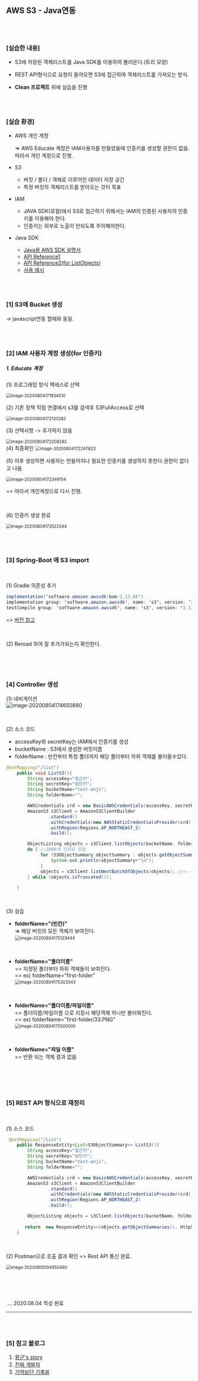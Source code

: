 ## AWS S3 - Java연동

<br><br>

### [실습한 내용]

- S3에 저장된 객체리스트를 Java SDK를 이용하여 불러온다.(트리 모양)

- REST API형식으로 요청이 들어오면 S3에 접근하여 객체리스트를 가져오는 방식.

- **Clean 프로젝트** 위에 실습을 진행

<br>
<br>
  

### [실습 환경]

- AWS 개인 계정

  =>  AWS Educate 계정은 IAM사용자를 만들었을때 인증키를 생성할 권한이 없음. 따라서 개인 계정으로 진행.

- S3

  - 버킷 / 폴더 / 객체로 이루어진 데이터 저장 공간
  - 특정 버킷의 객체리스트를 받아오는 것이 목표

- IAM
  - JAVA SDK(로컬)에서 S3로 접근하기 위해서는 IAM의 인증된 사용자의 인증키를 이용해야 한다.
  - 인증키는 외부로 노출이 안되도록 주의해야한다.

- Java SDK
  - [Java용 AWS SDK  설명서](https://docs.aws.amazon.com/ko_kr/sdk-for-java/?id=docs_gateway)
  - [API Reference1](https://sdk.amazonaws.com/java/api/latest/)
  - [API Reference2(for ListObjects) ](https://docs.aws.amazon.com/AWSJavaSDK/latest/javadoc/com/amazonaws/services/s3/AmazonS3.html#getObject-com.amazonaws.services.s3.model.GetObjectRequest-)
  - [사용 예시](https://docs.aws.amazon.com/ko_kr/sdk-for-java/v2/developer-guide/examples-s3-buckets.html)


<br><br>


### [1] S3에 Bucket 생성

-> javascript연동 할때와 동일.


<br><br>






### [2] IAM 사용자 계정 생성(for 인증키)

##### 1. Educate 계정

(1) 프로그래밍 방식 액세스로 선택

<img src=".\typora-user-images\image-20200804171934010.png" alt="image-20200804171934010" style="zoom:80%;" />

<br>

(2) 기존 정책 직접 연결에서 s3를 검색후 S3FullAccess로 선택

<img src=".\typora-user-images\image-20200804172130282.png" alt="image-20200804172130282" style="zoom:80%;" />

<br>

(3) 선택사항 -> 추가하지 않음

<img src=".\typora-user-images\image-20200804172208282.png" alt="image-20200804172208282" style="zoom:80%;" />


<br>
(4) 최종확인

<img src=".\typora-user-images\image-20200804172247623.png" alt="image-20200804172247623" style="zoom:80%;" />

<br>

(5) 이후 생성하면 사용자는 만들어지나 필요한 인증키를 생성하지 못한다.권한이 없다고 나옴.

<img src=".\typora-user-images\image-20200804172349154.png" alt="image-20200804172349154" style="zoom:80%;" />


=> 따라서 개인계정으로 다시 진행.

<br>

(6) 인증키 생성 완료

<img src=".\typora-user-images\image-20200804173522544.png" alt="image-20200804173522544" style="zoom:80%;" />



<br><br>





### [3] Spring-Boot 에 S3 import

<br>

(1) Gradle 의존성 추가

```java
implementation('software.amazon.awssdk:bom:2.13.66')
implementation group: 'software.amazon.awssdk', name: 's3', version: '2.13.66'
testCompile group: 'software.amazon.awssdk', name: 's3', version: '2.13.66'
```

=> [버전 참고](https://mvnrepository.com/artifact/software.amazon.awssdk/s3)

<br>

(2) Reroad 하여 잘 추가가되는지 확인한다.

<br><br><br>

### [4] Controller 생성

(1) 네비게이션 <br>
<img src=".\typora-user-images\image-20200804174650880.png" alt="image-20200804174650880"  />

<br>

(2) 소스 코드

- accessKey와 secretKey는 IAM에서 인증키를 생성
- bucketName : S3에서 생성한 버킷이름
- folderName : 빈칸부터 특정 폴더까지 해당 폴더부터 하위 객체를 불러올수있다. 

```java
@GetMapping("/list")
    public void ListS3(){
        String accessKey="접근키";
        String secretKey="보안키";
        String bucketName="test-anji";
        String folderName="";

        AWSCredentials crd = new BasicAWSCredentials(accessKey, secretKey);
        AmazonS3 s3Client = AmazonS3ClientBuilder
                .standard()
                .withCredentials(new AWSStaticCredentialsProvider(crd))
                .withRegion(Regions.AP_NORTHEAST_2)
                .build();

        ObjectListing objects = s3Client.listObjects(bucketName, folderName);
        do { //1000개 단위로 읽음
             for (S3ObjectSummary objectSummary : objects.getObjectSummaries()) {
                 System.out.println(objectSummary+"\n");
             }
             objects = s3Client.listNextBatchOfObjects(objects); //<--이녀석은 1000개 단위로만 가져옴..
        } while (objects.isTruncated());

    }
```


<br>


(3) 실습

- **folderName="(빈칸)"**<br>
  => 해당 버킷의 모든 객체가 보여진다.<br>
  <img src=".\typora-user-images\image-20200804175123444.png" alt="image-20200804175123444" style="zoom:80%;" />

<br>

- **folderName="폴더이름"** <br>
  => 지정된 폴더부터 하위 객체들이 보여진다. <br>
  => ex) folderName="first-folder" <br>
  <img src=".\typora-user-images\image-20200804175303543.png" alt="image-20200804175303543" style="zoom:80%;" />


<br>


- **folderName="폴더이름/파일이름"** <br>
  => 폴더이름/파일이름 으로 지정시 해당객체 하나만 불러와진다. <br>
  => ex) folderName="first-folder/33.PNG" <br>
  <img src=".\typora-user-images\image-20200804175500500.png" alt="image-20200804175500500" style="zoom:80%;" />

<br>

- **folderName="파일 이름"** <br>
  => 반환 되는 객체 결과 없음
<br>

<br><br>


### [5] REST API 형식으로 재정리
<br>

(1) 소스 코드 

```java
 @GetMapping("/list")
    public ResponseEntity<List<S3ObjectSummary>> ListS3(){
        String accessKey="접근키";
        String secretKey="보안키";
        String bucketName="test-anji";
        String folderName="";

        AWSCredentials crd = new BasicAWSCredentials(accessKey, secretKey);
        AmazonS3 s3Client = AmazonS3ClientBuilder
                .standard()
                .withCredentials(new AWSStaticCredentialsProvider(crd))
                .withRegion(Regions.AP_NORTHEAST_2)
                .build();

        ObjectListing objects = s3Client.listObjects(bucketName, folderName);
 
       return  new ResponseEntity<>(objects.getObjectSummaries(), HttpStatus.CREATED);
    }
```

<br>

(2) Postman으로 호출 결과 확인  => Rest API 통신 완료.

<img src=".\typora-user-images\image-20200805104955460.png" alt="image-20200805104955460" style="zoom:80%;" />





<br><br><br>

​																																															... 2020.08.04 작성 완료



------------------
<br><br>


### [5] 참고 블로그

1. [황군's  story](https://using.tistory.com/87)
2. [진짜 개발자](https://galid1.tistory.com/590)
3. [기억보단 기록을](https://jojoldu.tistory.com/300)
